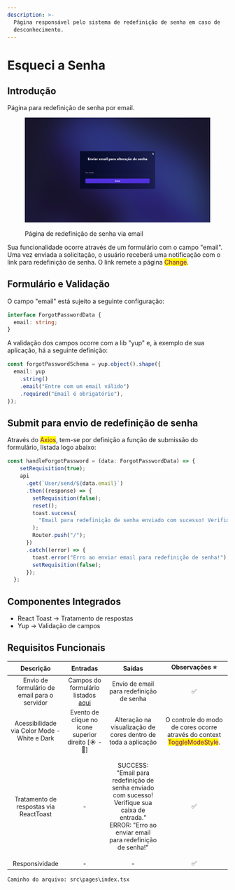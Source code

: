 ```yaml
---
description: >-
  Página responsável pelo sistema de redefinição de senha em caso de
  desconhecimento.
---
```


# Esqueci a Senha

## Introdução

Página para redefinição de senha por email.

<figure><img src="../.gitbook/assets/image.png" alt=""><figcaption><p>Página de redefinição de senha via email</p></figcaption></figure>

Sua funcionalidade ocorre através de um formulário com o campo "email". Uma vez enviada a solicitação, o usuário receberá uma notificação com o link para redefinição de senha. O link remete a página <mark style="color:purple;">Change</mark>.

## Formulário e Validação

O campo "email" está sujeito a seguinte configuração:

```typescript
interface ForgotPasswordData {
  email: string;
}
```

A validação dos campos ocorre com a lib "yup" e, à exemplo de sua aplicação, há a seguinte definição:

```typescript
const forgotPasswordSchema = yup.object().shape({
  email: yup
    .string()
    .email("Entre com um email válido")
    .required("Email é obrigatório"),
});
```

## Submit para envio de redefinição de senha

Através do <mark style="color:purple;">Axios</mark>, <mark style="color:purple;"></mark> tem-se por definição a função de submissão do formulário, listada logo abaixo:

```typescript
const handleForgotPassword = (data: ForgotPasswordData) => {
    setRequisition(true);
    api
      .get(`User/send/${data.email}`)
      .then((response) => {
        setRequisition(false);
        reset();
        toast.success(
          "Email para redefinição de senha enviado com sucesso! Verifique sua caixa de entrada."
        );
        Router.push("/");
      })
      .catch((error) => {
        toast.error("Erro ao enviar email para redefinição de senha!");
        setRequisition(false);
      });
  };
```

## Componentes Integrados

* React Toast -> Tratamento de respostas
* Yup -> Validação de campos

## Requisitos Funcionais

|                   Descrição                  |                                     Entradas                                    |                                                                               Saídas                                                                               |                                               Observações ⭐                                               |
| :------------------------------------------: | :-----------------------------------------------------------------------------: | :----------------------------------------------------------------------------------------------------------------------------------------------------------------: | :-------------------------------------------------------------------------------------------------------: |
| Envio de formulário de email para o servidor | Campos do formulário listados [aqui](esqueci-a-senha.md#formulario-e-validacao) |                                                              Envio de email para redefinição de senha                                                              |                                                     ✅                                                     |
| Acessibilidade via Color Mode - White e Dark |               Evento de clique no ícone superior direito \[☀ - 🌙]              |                                                    Alteração na visualização de cores dentro de toda a aplicação                                                   | O controle do modo de cores ocorre através do context <mark style="color:purple;">ToggleModeStyle</mark>. |
|    Tratamento de respostas via ReactToast    |                                        -                                        | <p>SUCCESS: "Email para redefinição de senha enviado com sucesso! Verifique sua caixa de entrada."<br>ERROR: "Erro ao enviar email para redefinição de senha!"</p> |                                                     ✅                                                     |
|                Responsividade                |                                        -                                        |                                                                                  -                                                                                 |                                                     ✅                                                     |

```
Caminho do arquivo: src\pages\index.tsx
```
